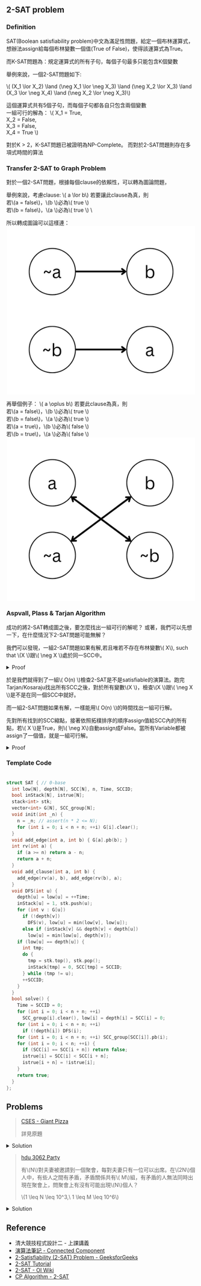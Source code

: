 ## 2-SAT problem

### Definition 
SAT(Boolean satisfiability problem)中文為滿足性問題，給定一個布林運算式，想辦法assign給每個布林變數一個值(True of False)，使得該運算式為True。

而K-SAT問題為：規定運算式的所有子句，每個子句最多只能包含K個變數

舉例來說，一個2-SAT問題如下: 

\\( (X_1 \lor X_2) \land (\neg X_1 \lor \neg X_3) \land (\neg X_2 \lor X_3) \land (X_3 \lor \neg X_4) \land (\neg X_2 \lor \neg X_3)\\)

這個運算式共有5個子句，而每個子句都各自只包含兩個變數 \
一組可行的解為：
\\( 
	X_1 = True, \
	X_2 = False, \
	X_3 = False, \
	X_4 = True 
\\)


對於K > 2，K-SAT問題已被證明為NP-Complete。
而對於2-SAT問題則存在多項式時間的算法

### Transfer 2-SAT to Graph Problem

對於一個2-SAT問題，根據每個clause的依賴性，可以轉為圖論問題，

舉例來說，考慮clause: \\( a \lor b\\)
若要讓此clause為真，則 \
若\\(a = false\\)，\\(b \\)必為\\( true \\) \
若\\(b = false\\)，\\(a \\)必為\\( true \\) \

所以轉成圖論可以這樣連：
<img src="image/or.png" width="500" style="display:block; margin: 0 auto;"/>

再舉個例子： \\( a \oplus b\\)
若要此clause為真，則 \
若\\(a = false\\)，\\(b \\)必為\\( true \\) \
若\\(b = false\\)，\\(a \\)必為\\( true \\) \
若\\(a = true\\)，\\(b \\)必為\\( false \\) \
若\\(b = true\\)，\\(a \\)必為\\( false \\) \
<img src="image/xor.png" width="500" style="display:block; margin: 0 auto;"/>

### Aspvall, Plass & Tarjan Algorithm

成功的將2-SAT轉成圖之後，要怎麼找出一組可行的解呢？
或著，我們可以先想一下，在什麼情況下2-SAT問題可能無解？

我們可以發現，一組2-SAT問題如果有解,若且唯若不存在布林變數\\( X\\), such that \\(X \\)跟\\( \neg X \\)處於同一SCC中。

<details><summary>Proof</summary>

假設在某個強連通分量中，存在一個變數\\(v \\)及其否定\\(¬v \\)。這表示從節點\\(v \\)可以到達節點\\(¬v \\)，同時也表示從節點\\(¬v \\)可以到達節點\\(v \\)。
而這是不可能的，如果要滿足這個條件，必須使變數\\(v \\)同時為True與False。
    
</details>

於是我們就得到了一組\\( O(n) \\)檢查2-SAT是不是satisfiable的演算法。跑完Tarjan/Kosaraju找出所有SCC之後，對於所有變數\\(X \\)，檢查\\(X \\)跟\\( \neg X \\)是不是在同一個SCC中就好。

而一組2-SAT問題如果有解，一樣能用\\( O(n) \\)的時間找出一組可行解。

先對所有找到的SCC縮點，接著依照拓樸排序的順序assign值給SCC內的所有點，若\\( X \\)是True，則\\( \neg X\\)自動assign成False。當所有Variable都被assign了一個值，就是一組可行解。

<details><summary>Proof</summary>

假設有一個沒有矛盾的強連通分量，我們將一變數\\(v \\)設為True，則滿足所有\\( (v \lor \dots)\\)子句。
同樣的，將\\(¬v \\)設為False，會滿足所有\\( (¬v \lor \dots) \\)子句。

由於已經確定了對於所有變數\\(v \\)，都不存在必須使\\(v \\)同時為True與Fale的情況，我們可以不斷的assign值給變數，直到該SCC內的所有子句滿足為止。

由於縮點後會是一個有向無環圖，代表我們可以依照拓樸排序assign值給各個SCC，而不使整張圖矛盾。
    
</details>

### Template Code

```cpp

struct SAT { // 0-base
  int low[N], depth[N], SCC[N], n, Time, SCCID;
  bool inStack[N], istrue[N];
  stack<int> stk;
  vector<int> G[N], SCC_group[N];
  void init(int _n) {
    n = _n; // assert(n * 2 <= N);
    for (int i = 0; i < n + n; ++i) G[i].clear();
  }
  void add_edge(int a, int b) { G[a].pb(b); }
  int rv(int a) {
    if (a >= n) return a - n;
    return a + n;
  }
  void add_clause(int a, int b) {
    add_edge(rv(a), b), add_edge(rv(b), a);
  }
  void DFS(int u) {
    depth[u] = low[u] = ++Time;
    inStack[u] = 1, stk.push(u);
    for (int v : G[u])
      if (!depth[v])
        DFS(v), low[u] = min(low[v], low[u]);
      else if (inStack[v] && depth[v] < depth[u])
        low[u] = min(low[u], depth[v]);
    if (low[u] == depth[u]) {
      int tmp;
      do {
        tmp = stk.top(), stk.pop();
        inStack[tmp] = 0, SCC[tmp] = SCCID;
      } while (tmp != u);
      ++SCCID;
    }
  }
  bool solve() {
    Time = SCCID = 0;
    for (int i = 0; i < n + n; ++i)
      SCC_group[i].clear(), low[i] = depth[i] = SCC[i] = 0;
    for (int i = 0; i < n + n; ++i)
      if (!depth[i]) DFS(i);
    for (int i = 0; i < n + n; ++i) SCC_group[SCC[i]].pb(i);
    for (int i = 0; i < n; ++i) {
      if (SCC[i] == SCC[i + n]) return false;
      istrue[i] = SCC[i] < SCC[i + n];
      istrue[i + n] = !istrue[i];
    }
    return true;
  }
};

```

## Problems
> [CSES - Giant Pizza](https://cses.fi/problemset/task/1684)
> 
> 詳見原題

<details><summary>Solution</summary>

可看出此題為2-SAT，其中每個人的願望都為以下形式\\( A \lor B \\), \\( A \\)可能為\\( a, \neg a \\), \\( B \\)可能為\\( b, \neg b \\)。

先檢查完所有點與它的negation不在同一SCC中之後，需要構造出一組解。可以利用\\( X \\)與\\( \neg X \\)的對稱性，在拓樸排序的過程中順便assign值給變數。

</details>
    
> [hdu 3062 Party](http://acm.hdu.edu.cn/showproblem.php?pid=3062)
>
> 有\\(N\\)對夫妻被邀請到一個聚會，每對夫妻只有一位可以出席。在\\(2N\\)個人中，有些人之間有矛盾，矛盾關係共有\\( M\\)組，有矛盾的人無法同時出現在聚會上，問聚會上有沒有可能出現\\(N\\)個人？
>
> \\(1 \leq N \leq 10^3,\ 1 \leq M \leq 10^6\\)
    
<details><summary>Solution</summary>

不難看出這是一個2-SAT的問題，只需要把一對夫妻視為一對\\( (X, \neg X) \\)，而每個矛盾關係都是\\( \oplus \\)。
    
</details>

## Reference
- 清大競技程式設計二 - 上課講義
- [演算法筆記 - Connected Component ](https://web.ntnu.edu.tw/~algo/ConnectedComponent.html)
- [2-Satisfiability (2-SAT) Problem - GeeksforGeeks](https://www.geeksforgeeks.org/2-satisfiability-2-sat-problem/)
- [2-SAT Tutorial](https://codeforces.com/blog/entry/16205)
- [2-SAT - OI Wiki](https://oi-wiki.org/graph/2-sat/)
- [CP Algorithm - 2-SAT](https://cp-algorithms.com/graph/2SAT.html)